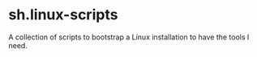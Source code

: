 # sh.linux-scripts

A collection of scripts to bootstrap a Linux installation to have the tools I need.
